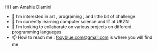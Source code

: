 Hi I am Amahle Dlamini
- 👀 I’m interested in art , programing , and little bit of challenge
- 🌱 I’m currently learning computer science and IT at UKZN
- 💞️ I’m looking to collaborate on various projects on different programming langueges
- 📫 How to reach me : foxyblue.com@gmail.com is where you will find me
